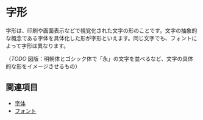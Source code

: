 # 字形

字形は、印刷や画面表示などで視覚化された文字の形のことです。文字の抽象的な概念である字体を具体化した形が字形といえます。同じ文字でも、フォントによって字形は異なります。

（*TODO* 図版：明朝体とゴシック体で「永」の文字を並べるなど、文字の具体的な形をイメージさせるもの）

## 関連項目

- [字体](./jitai.md)
- [フォント](./font.md)
